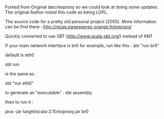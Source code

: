 Forked from Original dacr/exproxy so we could look at doing some updates. The original Author noted this code as being LGPL. 


The source code for a pretty old personal project (2005).
More information can be find there : http://reuse.pagesperso-orange.fr/exproxy/

Quickly converted to use SBT (http://www.scala-sbt.org/) instead of ANT

If your main network interface is br0 for example, run like this : 
sbt "run br0"


default is eth0

sbt run

is the same as :

sbt "run eth0"



to generate an "executable" : sbt assembly

then to run it : 

java -jar target/scala-2.10/exproxy.jar br0



